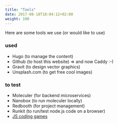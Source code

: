 ```yaml
---
title: "Tools"
date: 2017-08-18T18:04:12+02:00
weight: 100
---
```


Here are some tools we use (or would like to use)

### used
- Hugo (to manage the content)
- Github (to host this website) => and now Caddy :-)
- Gravit (to design vector graphics)
- Unsplash.com (to get free cool images)

### to test
- Moleculer (for backend microservices)
- Nanobox (to run moleculer locally)
- Redbooth (for project management)
- Runkit (to run/test node.js code on a browser)
- [JS coding games](http://bashooka.com/coding/challenging-game-that-will-test-your-javascript-skills/ "Some JS coding games") 
